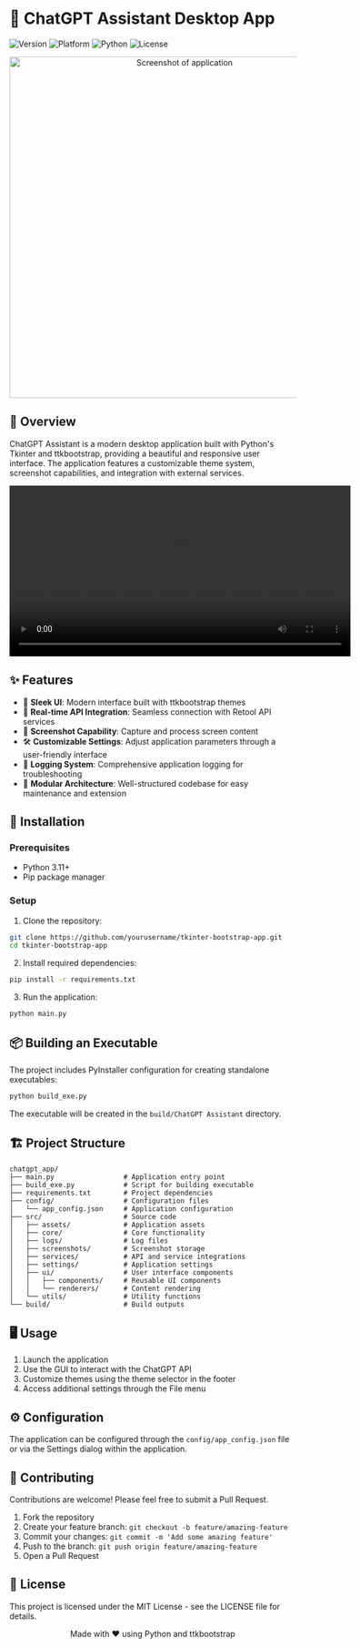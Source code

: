 # 🚀 ChatGPT Assistant Desktop App

![Version](https://img.shields.io/badge/version-1.0.0-blue)
![Platform](https://img.shields.io/badge/platform-Windows-brightgreen)
![Python](https://img.shields.io/badge/python-3.11-blue)
![License](https://img.shields.io/badge/license-MIT-green)

<p align="center">
  <img src="https://raw.githubusercontent.com/TkinterEP/ttkbootstrap/main/docs/assets/themes/themes.gif" alt="Screenshot of application" width="600"/>
</p>

## 📖 Overview

ChatGPT Assistant is a modern desktop application built with Python's Tkinter and ttkbootstrap, providing a beautiful and responsive user interface. The application features a customizable theme system, screenshot capabilities, and integration with external services.

<video width="600" controls>
  <source src="demo.mp4" type="video/mp4">
  Your browser does not support the video tag.
</video>

## ✨ Features

- 🎨 **Sleek UI**: Modern interface built with ttkbootstrap themes
- 🔄 **Real-time API Integration**: Seamless connection with Retool API services
- 📸 **Screenshot Capability**: Capture and process screen content
- 🛠️ **Customizable Settings**: Adjust application parameters through a user-friendly interface
- 📝 **Logging System**: Comprehensive application logging for troubleshooting
- 🔌 **Modular Architecture**: Well-structured codebase for easy maintenance and extension

## 🔧 Installation

### Prerequisites
- Python 3.11+
- Pip package manager

### Setup

1. Clone the repository:
```bash
git clone https://github.com/yourusername/tkinter-bootstrap-app.git
cd tkinter-bootstrap-app
```

2. Install required dependencies:
```bash
pip install -r requirements.txt
```

3. Run the application:
```bash
python main.py
```

## 📦 Building an Executable

The project includes PyInstaller configuration for creating standalone executables:

```bash
python build_exe.py
```

The executable will be created in the `build/ChatGPT Assistant` directory.

## 🏗️ Project Structure

```
chatgpt_app/
├── main.py                 # Application entry point
├── build_exe.py            # Script for building executable
├── requirements.txt        # Project dependencies
├── config/                 # Configuration files
│   └── app_config.json     # Application configuration
├── src/                    # Source code
│   ├── assets/             # Application assets
│   ├── core/               # Core functionality
│   ├── logs/               # Log files
│   ├── screenshots/        # Screenshot storage
│   ├── services/           # API and service integrations
│   ├── settings/           # Application settings
│   ├── ui/                 # User interface components
│   │   ├── components/     # Reusable UI components
│   │   └── renderers/      # Content rendering
│   └── utils/              # Utility functions
└── build/                  # Build outputs
```

## 🖥️ Usage

1. Launch the application
2. Use the GUI to interact with the ChatGPT API
3. Customize themes using the theme selector in the footer
4. Access additional settings through the File menu

## ⚙️ Configuration

The application can be configured through the `config/app_config.json` file or via the Settings dialog within the application.

## 🤝 Contributing

Contributions are welcome! Please feel free to submit a Pull Request.

1. Fork the repository
2. Create your feature branch: `git checkout -b feature/amazing-feature`
3. Commit your changes: `git commit -m 'Add some amazing feature'`
4. Push to the branch: `git push origin feature/amazing-feature`
5. Open a Pull Request

## 📄 License

This project is licensed under the MIT License - see the LICENSE file for details.

<p align="center">
  Made with ❤️ using Python and ttkbootstrap
</p>